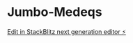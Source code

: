 # Jumbo-Medeqs

[Edit in StackBlitz next generation editor ⚡️](https://stackblitz.com/~/github.com/Jumbodavidositadinma/Jumbo-Medeqs)